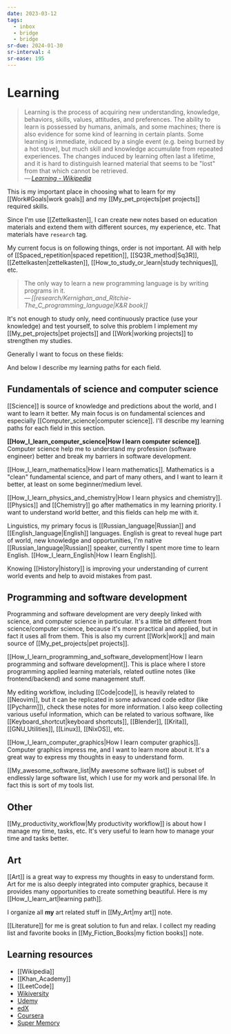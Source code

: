 ```yaml
---
date: 2023-03-12
tags:
  - inbox
  - bridge
  - bridge
sr-due: 2024-01-30
sr-interval: 4
sr-ease: 195
---
```


# Learning

> Learning is the process of acquiring new understanding, knowledge, behaviors,
> skills, values, attitudes, and preferences. The ability to learn is possessed
> by humans, animals, and some machines; there is also evidence for some kind of
> learning in certain plants. Some learning is immediate, induced by a single
> event (e.g. being burned by a hot stove), but much skill and knowledge
> accumulate from repeated experiences. The changes induced by learning often
> last a lifetime, and it is hard to distinguish learned material that seems to
> be "lost" from that which cannot be retrieved.\
> — <cite>[Learning - Wikipedia](https://en.wikipedia.org/wiki/Learning)</cite>

This is my important place in choosing what to learn for my [[Work#Goals|work
goals]] and my [[My_pet_projects|pet projects]] required skills.

Since I'm use [[Zettelkasten]], I can create new notes based on education
materials and extend them with different sources, my experience, etc. That
materials have `research` tag.

My current focus is on following things, order is not important. All with help
of [[Spaced_repetition|spaced repetition]], [[SQ3R_method|Sq3R]],
[[Zettelkasten|zettelkasten]], [[How_to_study_or_learn|study techniques]], etc.

> The only way to learn a new programming language is by writing programs
> in it.\
> — <cite>[[research/Kernighan_and_Ritchie-The_C_programming_language|K&R book]]</cite>

It's not enough to study only, need continuously practice (use your knowledge)
and test yourself, to solve this problem I implement my
[[My_pet_projects|pet projects]] and [[Work|working projects]] to strengthen my
studies.

Generally I want to focus on these fields:

And below I describe my learning paths for each field.

## Fundamentals of science and computer science

[[Science]] is source of knowledge and predictions about the world, and I want
to learn it better. My main focus is on fundamental sciences and especially
[[Computer_science|computer science]]. I'll describe my learning paths for each
field in this section.

**[[How_I_learn_computer_science|How I learn computer science]]**.
Computer science help me to understand my profession (software engineer) better
and break my barriers in software development.

[[How_I_learn_mathematics|How I learn mathematics]]. Mathematics is a "clean"
fundamental science, and part of many others, and I want to learn it better, at
least on some beginner/medium level.

[[How_I_learn_physics_and_chemistry|How I learn physics and chemistry]].
[[Physics]] and [[Chemistry]] go after mathematics in my learning priority. I
want to understand world better, and this fields can help me with it.

Linguistics, my primary focus is [[Russian_language|Russian]] and [[English_language|English]]
languages. English is great to reveal huge part of world, new knowledge and
opportunities, I'm native [[Russian_language|Russian]] speaker, currently I
spent more time to learn English. [[How_I_learn_English|How I learn English]].

Knowing [[History|history]] is improving your understanding of current world
events and help to avoid mistakes from past.

## Programming and software development

Programming and software development are very deeply linked with science, and
computer science in particular. It's a little bit different from
science/computer science, because it's more practical and applied, but in fact
it uses all from them. This is also my current [[Work|work]] and main source of
[[My_pet_projects|pet projects]].

[[How_I_learn_programming_and_software_development|How I learn programming and software development]].
This is place where I store programming applied learning materials, related
outline notes (like frontend/backend) and some management stuff.

My editing workflow, including [[Code|code]], is heavily related to [[Neovim]],
but it can be replicated in some advanced code editor (like [[Pycharm]]), check
these notes for more information. I also keep collecting various useful
information, which can be related to various software, like
[[Keyboard_shortcut|keyboard shortcuts]], [[Blender]], [[Krita]],
[[GNU_Utilities]], [[Linux]], [[NixOS]], etc.

[[How_I_learn_computer_graphics|How I learn computer graphics]]. Computer
graphics impress me, and I want to learn more about it. It's a great way to
express my thoughts in easy to understand form.

[[My_awesome_software_list|My awesome software list]] is subset of endlessly
large software list, which I use for my work and personal life. In fact this is
sort of my tools list.

## Other

[[My_productivity_workflow|My productivity workflow]] is about how I manage my
time, tasks, etc. It's very useful to learn how to manage your time and tasks
better.

## Art

[[Art]] is a great way to express my thoughts in easy to understand form. Art
for me is also deeply integrated into computer graphics, because it provides
many opportunities to create something beautiful. Here is my
[[How_I_learn_art|learning path]].

I organize all **my** art related stuff in [[My_Art|my art]] note.

[[Literature]] for me is great solution to fun and relax. I collect my reading
list and favorite books in [[My_Fiction_Books|my fiction books]] note.

## Learning resources

- [[Wikipedia]]
- [[Khan_Academy]]
- [[LeetCode]]
- [Wikiversity](https://www.wikiversity.org/)
- [Udemy](https://www.udemy.com/)
- [edX](https://www.edx.org/)
- [Coursera](https://www.coursera.org/)
- [Super Memory](https://www.super-memory.com/)
